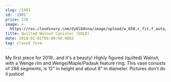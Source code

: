 ```yaml
---
slug: /1901
id: '1901'
price: 230
image: >-
  https://res.cloudinary.com/dy6lb8vna/image/upload/w_650,c_fit,f_auto/v1/GB%20Bowlworks%20Gallery/DSC_3211a.jpg
title: Quilted Walnut Canister (SOLD)
date: 2018-02-01T06:00:00.000Z
tag: closed form
---
```

My first piece for 2019...and it's a beauty!  Highly figured (quilted) Walnut, with a Wenge rim and Wenge/Maple/Padauk feature ring.  This vase consists of 288 segments, is 12" in height and about 8" in diameter.  Pictures don't do it justice!
